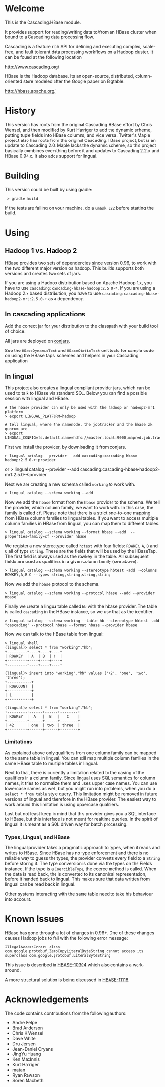 # Welcome #

 This is the Cascading.HBase module.

 It provides support for reading/writing data to/from an HBase
 cluster when bound to a Cascading data processing flow.

 Cascading is a feature rich API for defining and executing complex,
 scale-free, and fault tolerant data processing workflows on a Hadoop
 cluster. It can be found at the following location:

   http://www.cascading.org/

 HBase is the Hadoop database. Its an open-source, distributed,
 column-oriented store modeled after the Google paper on Bigtable.

   http://hbase.apache.org/

# History #

 This version has roots from the original Cascading.HBase effort by Chris
 Wensel, and then modified by Kurt Harriger to add the dynamic scheme, putting
 tuple fields into HBase columns, and vice versa.  Twitter's Maple project also
 has roots from the original Cascading.HBase project, but is an update to
 Cascading 2.0.  Maple lacks the dynamic scheme, so this project basically
 combines everything before it and updates to Cascading 2.2.x and HBase 0.94.x.
 It also adds support for lingual.

# Building #

 This version could be built by using gradle:

     > gradle build

If the tests are failing on your machine, do a `umask 022` before starting the
build.

# Using #

## Hadoop 1 vs. Hadoop 2

HBase provides two sets of dependencies since version 0.96, to work with the two
different major version os hadoop. This builds supports both versions and
creates two sets of jars.

If you are using a Hadoop distribution based on Apache Hadoop 1.x, you have to
use `cascading:cascading-hbase-hadoop:2.5.0-*`. If you are using a Hadoop 2.x
based distribution, you have to use
`cascading:cascading-hbase-hadoop2-mr1:2.5.0-+` as a dependency.

## In cascading applications ##

Add the correct jar for your distribution to the classpath with your build tool
of choice.

All jars are deployed on [conjars](http://conjars.org/).

See the `HBaseDynamicTest` and `HBaseStaticTest` unit tests for sample code on
using the HBase taps, schemes and helpers in your Cascading application.

## In lingual ##

This project also creates a lingual compliant provider jars, which can be used
to talk to HBase via standard SQL. Below you can find a possible session with
lingual and HBase.

    # the hbase provider can only be used with the hadoop or hadoop2-mr1 platform
    > export LINGUAL_PLATFORM=hadoop

    # tell lingual, where the namenode, the jobtracker and the hbase zk quorum are
    > export LINGUAL_CONFIG=fs.default.name=hdfs://master.local:9000,mapred.job.tracker=master.local:9001,hbase.zookeeper.quorum=hadoop1.local


First we install the provider, by downloading it from conjars.

    > lingual catalog --provider --add cascading:cascading-hbase-hadoop:2.5.0-+:provider
or
    > lingual catalog --provider --add cascading:cascading-hbase-hadoop2-mr1:2.5.0-+:provider

Next we are creating a new schema called `working` to work with.

    > lingual catalog --schema working --add

Now we add the `hbase` format from the `hbase` provider to the schema. We tell
the provider, which column family, we want to work with. In this case, the
family is called `cf`. Please note that there is a strict one-to-one mapping
from HBase column families to lingual tables. If you want to access multiple
column families in HBase from lingual, you can map them to different tables.

    > lingual catalog --schema working --format hbase --add  --properties=family=cf --provider hbase

We register a new stereotype called `hbtest` with four fields: `ROWKEY`, `A`,
`B` and `C` all of type `string`. These are the fields that will be used by the
HBaseTap. The first field is always used as the rowkey in the table. All
subsequent fields are used as qualifiers in a given column family (see above).

    > lingual catalog --schema working --stereotype hbtest -add --columns ROWKEY,A,B,C --types string,string,string,string

Now we add the `hbase` protocol to the schema.

    > lingual catalog --schema working --protocol hbase --add --provider hbase

Finally we create a lingua table called `hb` with the hbase provider. The table
is called `cascading` in the HBase instance, so we use that as the identifier.

    > lingual catalog --schema working --table hb --stereotype hbtest -add "cascading" --protocol hbase --format hbase --provider hbase

Now we can talk to the HBase table from lingual:

    > lingual shell
    (lingual)> select * from "working"."hb";
    +---------+----+----+----+
    | ROWKEY  | A  | B  | C  |
    +---------+----+----+----+
    +---------+----+----+----+

    (lingual)> insert into "working"."hb" values ('42', 'one', 'two', 'three');
    +-----------+
    | ROWCOUNT  |
    +-----------+
    | 1         |
    +-----------+

    (lingual)> select * from "working"."hb";
    +---------+------+------+--------+
    | ROWKEY  |  A   |  B   |   C    |
    +---------+------+------+--------+
    | 42      | one  | two  | three  |
    +---------+------+------+--------+


### Limitations ###

As explained above only qualifiers from one column family can be mapped to the
same table in lingual. You can still map multiple column families in the same
HBase table to multiple tables in lingual.

Next to that, there is currently a limitation related to the casing of the
qualifiers in a column family. Since lingual uses SQL semantics for column
names, it tries to normalize them and uses upper case names. You can use
lowercase names as well, but you might run into problems, when you do a
`select * from table` style query. This limitation might be removed in future versions
of lingual and therefore in the HBase provider.  The easiest way to work around
this limitation is using uppercase qualifiers.

Last but not least keep in mind that this provider gives you a SQL interface to
HBase, but this interface is not meant for realtime queries. In the spirit of
lingual it is meant as a SQL driven way for batch processing.

### Types, Lingual, and HBase

The lingual provider takes a pragmatic approach to types, when it reads and
writes to HBase. Since HBase has no type enforcement and there is no reliable
way to guess the types, the provider converts every field to a `String` before
storing it. The type conversion is done via the types on the Fields instance.
If the type is a `CoercibleType`, the coerce method is called.  When the data is
read back, the is converted to its canonical representation, before it handed
back to lingual. This makes sure that data written from lingual can be read back
in lingual.

Other systems interacting with the same table need to take his behaviour into
account.

# Known Issues #

HBase has gone through a lot of changes in 0.96+. One of these changes causes
Hadoop jobs to fail with the following error message:

`IllegalAccessError: class com.google.protobuf.ZeroCopyLiteralByteString cannot
access its superclass com.google.protobuf.LiteralByteString`

This issue is described in
[HBASE-10304](https://issues.apache.org/jira/browse/HBASE-10304) which also
contains a work-around.

A more structural solution is being discussed in
[HBASE-11118](https://issues.apache.org/jira/browse/HBASE-11118).


# Acknowledgements #

The code contains contributions from the following authors:
- Andre Kelpe
- Brad Anderson
- Chris K Wensel
- Dave White
- Dru Jensen
- Jean-Daniel Cryans
- JingYu Huang
- Ken MacInnis
- Kurt Harriger
- matan
- Ryan Rawson
- Soren Macbeth

